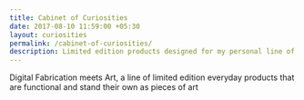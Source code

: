 ```yaml
---
title: Cabinet of Curiosities
date: 2017-08-10 11:59:00 +05:30
layout: curiosities
permalink: /cabinet-of-curiosities/
description: Limited edition products designed for my personal line of everyday art
---
```


Digital Fabrication meets Art, a line of limited edition everyday products that are functional and stand their own as pieces of art
